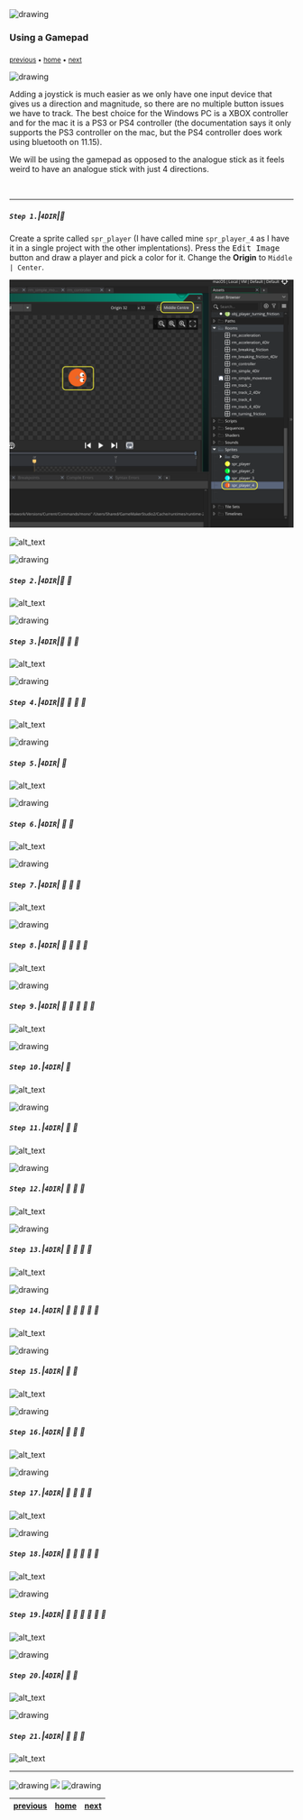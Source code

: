 <img src="https://via.placeholder.com/1000x4/45D7CA/45D7CA" alt="drawing" height="4px"/>

### Using a Gamepad

<sub>[previous](../four-4dir/README.md#user-content-four-keys-tracked-with-animated-player) • [home](../README.md#user-content-gms2-move-in-4-directions) • [next](../)</sub>

<img src="https://via.placeholder.com/1000x4/45D7CA/45D7CA" alt="drawing" height="4px"/>

Adding a joystick is much easier as we only have one input device that gives us a direction and magnitude, so there are no multiple button issues we have to track. The best choice for the Windows PC is a XBOX controller and for the mac it is a PS3 or PS4 controller (the documentation says it only supports the PS3 controller on the mac, but the PS4 controller does work using bluetooth on 11.15).

We will be using the gamepad as opposed to the analogue stick as it feels weird to have an analogue stick with just 4 directions.

<br>

---


##### `Step 1.`\|`4DIR`|:small_blue_diamond:

Create a sprite called `spr_player` (I have called mine `spr_player_4` as I have it in a single project with the other implentations).  Press the <kbd>Edit Image</kbd> button and draw a player and pick a color for it.  Change the **Origin** to `Middle | Center`.

![create spr_player sprite](images/sprPlayer.png)

![alt_text](images/.png)

<img src="https://via.placeholder.com/500x2/45D7CA/45D7CA" alt="drawing" height="2px" alt = ""/>

##### `Step 2.`\|`4DIR`|:small_blue_diamond: :small_blue_diamond: 

![alt_text](images/.png)

<img src="https://via.placeholder.com/500x2/45D7CA/45D7CA" alt="drawing" height="2px" alt = ""/>

##### `Step 3.`\|`4DIR`|:small_blue_diamond: :small_blue_diamond: :small_blue_diamond:

![alt_text](images/.png)

<img src="https://via.placeholder.com/500x2/45D7CA/45D7CA" alt="drawing" height="2px" alt = ""/>

##### `Step 4.`\|`4DIR`|:small_blue_diamond: :small_blue_diamond: :small_blue_diamond: :small_blue_diamond:

![alt_text](images/.png)

<img src="https://via.placeholder.com/500x2/45D7CA/45D7CA" alt="drawing" height="2px" alt = ""/>

##### `Step 5.`\|`4DIR`| :small_orange_diamond:

![alt_text](images/.png)

<img src="https://via.placeholder.com/500x2/45D7CA/45D7CA" alt="drawing" height="2px" alt = ""/>

##### `Step 6.`\|`4DIR`| :small_orange_diamond: :small_blue_diamond:

![alt_text](images/.png)

<img src="https://via.placeholder.com/500x2/45D7CA/45D7CA" alt="drawing" height="2px" alt = ""/>

##### `Step 7.`\|`4DIR`| :small_orange_diamond: :small_blue_diamond: :small_blue_diamond:

![alt_text](images/.png)

<img src="https://via.placeholder.com/500x2/45D7CA/45D7CA" alt="drawing" height="2px" alt = ""/>

##### `Step 8.`\|`4DIR`| :small_orange_diamond: :small_blue_diamond: :small_blue_diamond: :small_blue_diamond:

![alt_text](images/.png)

<img src="https://via.placeholder.com/500x2/45D7CA/45D7CA" alt="drawing" height="2px" alt = ""/>

##### `Step 9.`\|`4DIR`| :small_orange_diamond: :small_blue_diamond: :small_blue_diamond: :small_blue_diamond: :small_blue_diamond:

![alt_text](images/.png)

<img src="https://via.placeholder.com/500x2/45D7CA/45D7CA" alt="drawing" height="2px" alt = ""/>

##### `Step 10.`\|`4DIR`| :large_blue_diamond:

![alt_text](images/.png)

<img src="https://via.placeholder.com/500x2/45D7CA/45D7CA" alt="drawing" height="2px" alt = ""/>

##### `Step 11.`\|`4DIR`| :large_blue_diamond: :small_blue_diamond: 

![alt_text](images/.png)

<img src="https://via.placeholder.com/500x2/45D7CA/45D7CA" alt="drawing" height="2px" alt = ""/>


##### `Step 12.`\|`4DIR`| :large_blue_diamond: :small_blue_diamond: :small_blue_diamond: 

![alt_text](images/.png)

<img src="https://via.placeholder.com/500x2/45D7CA/45D7CA" alt="drawing" height="2px" alt = ""/>

##### `Step 13.`\|`4DIR`| :large_blue_diamond: :small_blue_diamond: :small_blue_diamond:  :small_blue_diamond: 

![alt_text](images/.png)

<img src="https://via.placeholder.com/500x2/45D7CA/45D7CA" alt="drawing" height="2px" alt = ""/>

##### `Step 14.`\|`4DIR`| :large_blue_diamond: :small_blue_diamond: :small_blue_diamond: :small_blue_diamond:  :small_blue_diamond: 

![alt_text](images/.png)

<img src="https://via.placeholder.com/500x2/45D7CA/45D7CA" alt="drawing" height="2px" alt = ""/>

##### `Step 15.`\|`4DIR`| :large_blue_diamond: :small_orange_diamond: 

![alt_text](images/.png)

<img src="https://via.placeholder.com/500x2/45D7CA/45D7CA" alt="drawing" height="2px" alt = ""/>

##### `Step 16.`\|`4DIR`| :large_blue_diamond: :small_orange_diamond:   :small_blue_diamond: 

![alt_text](images/.png)

<img src="https://via.placeholder.com/500x2/45D7CA/45D7CA" alt="drawing" height="2px" alt = ""/>

##### `Step 17.`\|`4DIR`| :large_blue_diamond: :small_orange_diamond: :small_blue_diamond: :small_blue_diamond:

![alt_text](images/.png)

<img src="https://via.placeholder.com/500x2/45D7CA/45D7CA" alt="drawing" height="2px" alt = ""/>

##### `Step 18.`\|`4DIR`| :large_blue_diamond: :small_orange_diamond: :small_blue_diamond: :small_blue_diamond: :small_blue_diamond:

![alt_text](images/.png)

<img src="https://via.placeholder.com/500x2/45D7CA/45D7CA" alt="drawing" height="2px" alt = ""/>

##### `Step 19.`\|`4DIR`| :large_blue_diamond: :small_orange_diamond: :small_blue_diamond: :small_blue_diamond: :small_blue_diamond: :small_blue_diamond:

![alt_text](images/.png)

<img src="https://via.placeholder.com/500x2/45D7CA/45D7CA" alt="drawing" height="2px" alt = ""/>

##### `Step 20.`\|`4DIR`| :large_blue_diamond: :large_blue_diamond:

![alt_text](images/.png)

<img src="https://via.placeholder.com/500x2/45D7CA/45D7CA" alt="drawing" height="2px" alt = ""/>

##### `Step 21.`\|`4DIR`| :large_blue_diamond: :large_blue_diamond: :small_blue_diamond:

![alt_text](images/.png)

___


<img src="https://via.placeholder.com/1000x4/dba81a/dba81a" alt="drawing" height="4px" alt = ""/>

<img src="https://via.placeholder.com/1000x100/45D7CA/000000/?text=Next Up - ADD NEXT T4DIRE">

<img src="https://via.placeholder.com/1000x4/dba81a/dba81a" alt="drawing" height="4px" alt = ""/>

| [previous](../four-4dir/README.md#user-content-four-keys-tracked-with-animated-player)| [home](../README.md#user-content-gms2-move-in-4-directions) | [next](../)|
|---|---|---|
